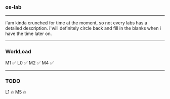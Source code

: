 ### os-lab

***
i'am kinda crunched for time at the moment, so
not every labs has a detailed description. i'will
definitely circle back and fill in the blanks when 
i have the time later on.

***
### WorkLoad
M1 :white_check_mark:
L0 :white_check_mark:
M2 :white_check_mark:
M4 :white_check_mark:
***

### TODO
L1 :fire:
M5 :fire:
